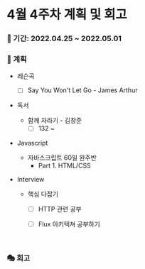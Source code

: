 # 4월 4주차 계획 및 회고

### 📆 기간: 2022.04.25 ~ 2022.05.01

### 📑 계획

- 레슨곡

  - [ ] Say You Won't Let Go - James Arthur
- 독서
  - 함께 자라기 - 김창준
    - [ ] 132 ~
- Javascript
  - 자바스크립트 60일 완주반
    - Part 1. HTML/CSS
- Interview
  - 핵심 다잡기
    - [ ] HTTP 관련 공부
    - [ ] Flux 아키텍쳐 공부하기


<br/>

### 🎭 회고

